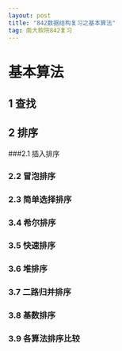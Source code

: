 ```yaml
---
layout: post
title: "842数据结构复习之基本算法"
tag: 南大软院842复习
---
```





# 基本算法

## 1 查找

## 2 排序 

###2.1 插入排序

### 2.2 冒泡排序

### 2.3 简单选择排序

### 3.4 希尔排序

### 3.5 快速排序

### 3.6 堆排序

### 3.7 二路归并排序

### 3.8 基数排序

### 3.9 各算法排序比较


